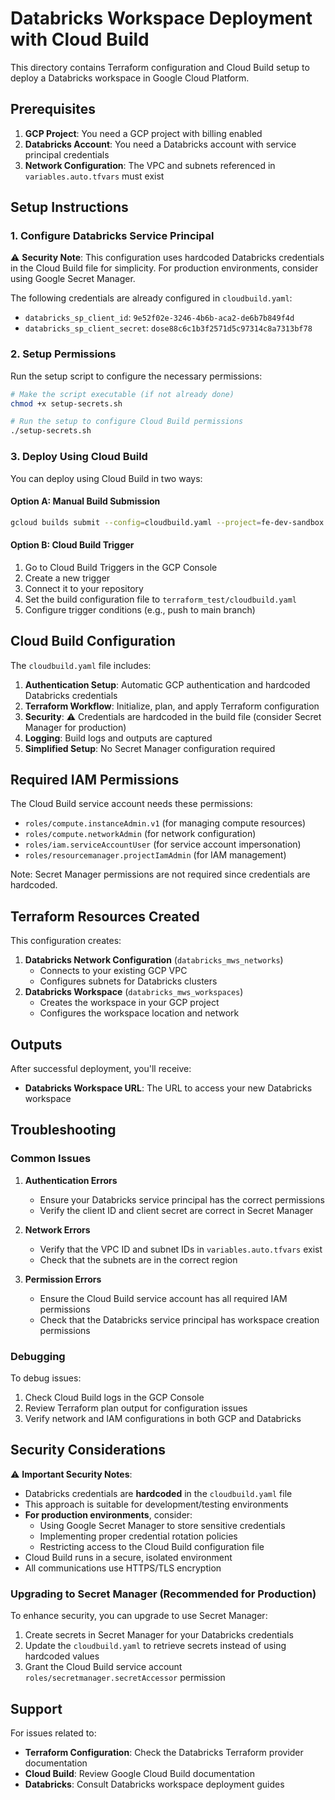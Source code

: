 # Databricks Workspace Deployment with Cloud Build

This directory contains Terraform configuration and Cloud Build setup to deploy a Databricks workspace in Google Cloud Platform.

## Prerequisites

1. **GCP Project**: You need a GCP project with billing enabled
2. **Databricks Account**: You need a Databricks account with service principal credentials
3. **Network Configuration**: The VPC and subnets referenced in `variables.auto.tfvars` must exist

## Setup Instructions

### 1. Configure Databricks Service Principal

⚠️ **Security Note**: This configuration uses hardcoded Databricks credentials in the Cloud Build file for simplicity. For production environments, consider using Google Secret Manager.

The following credentials are already configured in `cloudbuild.yaml`:
- `databricks_sp_client_id`: `9e52f02e-3246-4b6b-aca2-de6b7b849f4d` <!-- gitleaks:allow -->
- `databricks_sp_client_secret`: `dose88c6c1b3f2571d5c97314c8a7313bf78` <!-- gitleaks:allow -->

### 2. Setup Permissions

Run the setup script to configure the necessary permissions:

```bash
# Make the script executable (if not already done)
chmod +x setup-secrets.sh

# Run the setup to configure Cloud Build permissions
./setup-secrets.sh
```

### 3. Deploy Using Cloud Build

You can deploy using Cloud Build in two ways:

#### Option A: Manual Build Submission
```bash
gcloud builds submit --config=cloudbuild.yaml --project=fe-dev-sandbox
```

#### Option B: Cloud Build Trigger
1. Go to Cloud Build Triggers in the GCP Console
2. Create a new trigger
3. Connect it to your repository
4. Set the build configuration file to `terraform_test/cloudbuild.yaml`
5. Configure trigger conditions (e.g., push to main branch)

## Cloud Build Configuration

The `cloudbuild.yaml` file includes:

1. **Authentication Setup**: Automatic GCP authentication and hardcoded Databricks credentials
2. **Terraform Workflow**: Initialize, plan, and apply Terraform configuration
3. **Security**: ⚠️ Credentials are hardcoded in the build file (consider Secret Manager for production)
4. **Logging**: Build logs and outputs are captured
5. **Simplified Setup**: No Secret Manager configuration required

## Required IAM Permissions

The Cloud Build service account needs these permissions:
- `roles/compute.instanceAdmin.v1` (for managing compute resources)
- `roles/compute.networkAdmin` (for network configuration)
- `roles/iam.serviceAccountUser` (for service account impersonation)
- `roles/resourcemanager.projectIamAdmin` (for IAM management)

Note: Secret Manager permissions are not required since credentials are hardcoded.

## Terraform Resources Created

This configuration creates:
1. **Databricks Network Configuration** (`databricks_mws_networks`)
   - Connects to your existing GCP VPC
   - Configures subnets for Databricks clusters
2. **Databricks Workspace** (`databricks_mws_workspaces`)
   - Creates the workspace in your GCP project
   - Configures the workspace location and network

## Outputs

After successful deployment, you'll receive:
- **Databricks Workspace URL**: The URL to access your new Databricks workspace

## Troubleshooting

### Common Issues

1. **Authentication Errors**
   - Ensure your Databricks service principal has the correct permissions
   - Verify the client ID and client secret are correct in Secret Manager

2. **Network Errors**
   - Verify that the VPC ID and subnet IDs in `variables.auto.tfvars` exist
   - Check that the subnets are in the correct region

3. **Permission Errors**
   - Ensure the Cloud Build service account has all required IAM permissions
   - Check that the Databricks service principal has workspace creation permissions

### Debugging

To debug issues:
1. Check Cloud Build logs in the GCP Console
2. Review Terraform plan output for configuration issues
3. Verify network and IAM configurations in both GCP and Databricks

## Security Considerations

⚠️ **Important Security Notes**:
- Databricks credentials are **hardcoded** in the `cloudbuild.yaml` file
- This approach is suitable for development/testing environments
- **For production environments**, consider:
  - Using Google Secret Manager to store sensitive credentials
  - Implementing proper credential rotation policies
  - Restricting access to the Cloud Build configuration file
- Cloud Build runs in a secure, isolated environment
- All communications use HTTPS/TLS encryption

### Upgrading to Secret Manager (Recommended for Production)

To enhance security, you can upgrade to use Secret Manager:
1. Create secrets in Secret Manager for your Databricks credentials
2. Update the `cloudbuild.yaml` to retrieve secrets instead of using hardcoded values
3. Grant the Cloud Build service account `roles/secretmanager.secretAccessor` permission

## Support

For issues related to:
- **Terraform Configuration**: Check the Databricks Terraform provider documentation
- **Cloud Build**: Review Google Cloud Build documentation
- **Databricks**: Consult Databricks workspace deployment guides
